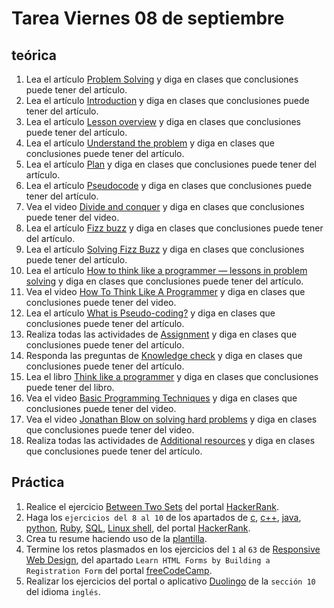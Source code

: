 # Tarea Viernes 08 de septiembre

## teórica

1. Lea el artículo [Problem Solving](https://www.theodinproject.com/lessons/foundations-problem-solving) y diga en clases que conclusiones puede tener del artículo.
2. Lea el artículo [Introduction](https://www.theodinproject.com/lessons/foundations-problem-solving#introduction) y diga en clases que conclusiones puede tener del artículo.
3. Lea el artículo [Lesson overview](https://www.theodinproject.com/lessons/foundations-problem-solving#lesson-overview) y diga en clases que conclusiones puede tener del artículo.
4. Lea el artículo [Understand the problem](https://www.theodinproject.com/lessons/foundations-problem-solving#understand-the-problem) y diga en clases que conclusiones puede tener del artículo.
5. Lea el artículo [Plan](https://www.theodinproject.com/lessons/foundations-problem-solving#plan) y diga en clases que conclusiones puede tener del artículo.
6. Lea el artículo [Pseudocode](https://www.theodinproject.com/lessons/foundations-problem-solving#pseudocode) y diga en clases que conclusiones puede tener del artículo.
7. Vea el video [Divide and conquer](https://www.theodinproject.com/lessons/foundations-problem-solving#divide-and-conquer) y diga en clases que conclusiones puede tener del video.
8. Lea el artículo [Fizz buzz](https://en.m.wikipedia.org/wiki/Fizz_buzz) y diga en clases que conclusiones puede tener del artículo.
9. Lea el artículo [Solving Fizz Buzz](https://www.theodinproject.com/lessons/foundations-problem-solving#solving-fizz-buzz) y diga en clases que conclusiones puede tener del artículo.
10. Lea el artículo [How to think like a programmer — lessons in problem solving](https://www.freecodecamp.org/news/how-to-think-like-a-programmer-lessons-in-problem-solving-d1d8bf1de7d2/) y diga en clases que conclusiones puede tener del artículo.
11. Vea el video [How To Think Like A Programmer](https://m.youtube.com/watch?v=azcrPFhaY9k) y diga en clases que conclusiones puede tener del video.
12. Lea el artículo [What is Pseudo-coding?](https://web.archive.org/web/20211229231605/https://www.vikingcodeschool.com/software-engineering-basics/what-is-pseudo-coding) y diga en clases que conclusiones puede tener del artículo.
13. Realiza todas las actividades de [Assignment](https://www.theodinproject.com/lessons/foundations-problem-solving#assignment) y diga en clases que conclusiones puede tener del artículo.
14. Responda las preguntas de [Knowledge check](https://www.theodinproject.com/lessons/foundations-problem-solving#knowledge-check) y diga en clases que conclusiones puede tener del artículo.
15. Lea el libro [Think like a programmer](https://archive.org/details/think-like-a-programmer/mode/1up) y diga en clases que conclusiones puede tener del libro.
16. Vea el video [Basic Programming Techniques](https://youtu.be/0BDi0d1j7u0?si=v649N3xr6bacEzeF) y diga en clases que conclusiones puede tener del video.
17. Vea el video [Jonathan Blow on solving hard problems](https://m.youtube.com/watch?si=UJ22NmYiKRg0RVah&v=6XAu4EPQRmY&feature=youtu.be) y diga en clases que conclusiones puede tener del video.
18. Realiza todas las actividades de [Additional resources](https://www.theodinproject.com/lessons/foundations-problem-solving#additional-resources) y diga en clases que conclusiones puede tener del artículo.

## Práctica

1. Realice el ejercicio [Between Two Sets](https://www.hackerrank.com/challenges/between-two-sets/problem?isFullScreen=false) del portal [HackerRank](https://www.hackerrank.com/dashboard).
2. Haga los `ejercicios del 8 al 10` de los apartados de [c](https://www.hackerrank.com/domains/c), [c++](https://www.hackerrank.com/domains/cpp), [java](https://www.hackerrank.com/domains/java), [python](https://www.hackerrank.com/domains/python), [Ruby](https://www.hackerrank.com/domains/ruby), [SQL](https://www.hackerrank.com/domains/sql), [Linux shell](https://www.hackerrank.com/domains/shell), del portal [HackerRank](https://www.hackerrank.com/dashboard).
3. Crea tu resume haciendo uso de la [plantilla](https://docs.google.com/document/d/1jfUa4HGBDjt2peJPQ0Wg1YhdGkCoSysS6QMT4u8bCic/edit?usp=sharing).
4. Termine los retos plasmados en los ejercicios del `1` al `63` de [Responsive Web Design](https://www.freecodecamp.org/learn/2022/responsive-web-design/), del apartado `Learn HTML Forms by Building a Registration Form` del portal [freeCodeCamp](https://www.freecodecamp.org/learn/).
5. Realizar los ejercicios del portal o aplicativo [Duolingo](https://www.duolingo.com/learn) de la `sección 10` del idioma `inglés`.
